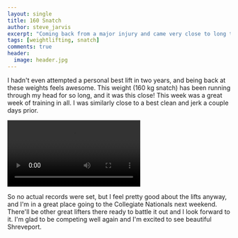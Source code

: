 ```yaml
---
layout: single
title: 160 Snatch
author: steve_jarvis
excerpt: "Coming back from a major injury and came very close to long time goals."
tags: [weightlifting, snatch]
comments: true
header:
  image: header.jpg
---
```


I hadn't even attempted a personal best lift in two years, and being back at
these weights feels awesome. This weight (160 kg snatch) has been running
through my head for so long, and it was this close! This week was a great week
of training in all. I was similarly close to a best clean and jerk a couple days
prior.

<video src="{{ site.url }}/resources/160snatch.webm" controls>
  Seems like your browser doesn't support HTML5...
</video>

So no actual records were set, but I feel pretty good about the lifts
anyway, and I'm in a great place going to the Collegiate Nationals next
weekend. There'll be other great lifters there ready to battle it out and I look
forward to it. I'm glad to be competing well again and I'm excited to see
beautiful Shreveport.
